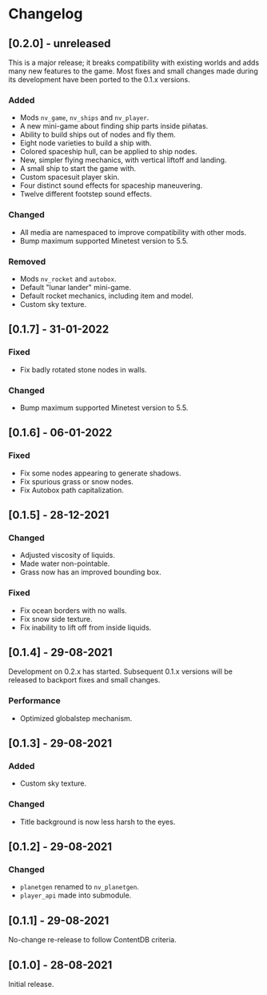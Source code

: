 # Changelog
## [0.2.0] - unreleased
This is a major release; it breaks compatibility with existing worlds and adds
many new features to the game. Most fixes and small changes made during its
development have been ported to the 0.1.x versions.

### Added
 - Mods `nv_game`, `nv_ships` and `nv_player`.
 - A new mini-game about finding ship parts inside piñatas.
 - Ability to build ships out of nodes and fly them.
 - Eight node varieties to build a ship with.
 - Colored spaceship hull, can be applied to ship nodes.
 - New, simpler flying mechanics, with vertical liftoff and landing.
 - A small ship to start the game with.
 - Custom spacesuit player skin.
 - Four distinct sound effects for spaceship maneuvering.
 - Twelve different footstep sound effects.

### Changed
 - All media are namespaced to improve compatibility with other mods.
 - Bump maximum supported Minetest version to 5.5.

### Removed
 - Mods `nv_rocket` and `autobox`.
 - Default "lunar lander" mini-game.
 - Default rocket mechanics, including item and model.
 - Custom sky texture.

## [0.1.7] - 31-01-2022
### Fixed
 - Fix badly rotated stone nodes in walls.

### Changed
 - Bump maximum supported Minetest version to 5.5.

## [0.1.6] - 06-01-2022
### Fixed
 - Fix some nodes appearing to generate shadows.
 - Fix spurious grass or snow nodes.
 - Fix Autobox path capitalization.

## [0.1.5] - 28-12-2021
### Changed
 - Adjusted viscosity of liquids.
 - Made water non-pointable.
 - Grass now has an improved bounding box.

### Fixed
 - Fix ocean borders with no walls.
 - Fix snow side texture.
 - Fix inability to lift off from inside liquids.

## [0.1.4] - 29-08-2021
Development on 0.2.x has started. Subsequent 0.1.x versions will be released to
backport fixes and small changes.

### Performance
 - Optimized globalstep mechanism.

## [0.1.3] - 29-08-2021
### Added
 - Custom sky texture.

### Changed
 - Title background is now less harsh to the eyes.

## [0.1.2] - 29-08-2021
### Changed
 - `planetgen` renamed to `nv_planetgen`.
 - `player_api` made into submodule.

## [0.1.1] - 29-08-2021
No-change re-release to follow ContentDB criteria.

## [0.1.0] - 28-08-2021
Initial release.
